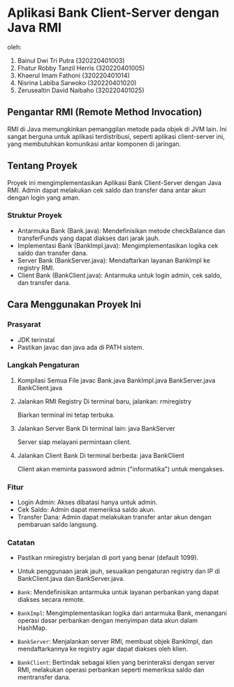 # Aplikasi Bank Client-Server dengan Java RMI
oleh:
1. Bainul Dwi Tri Putra (320220401003)
2. Fhatur Robby Tanzil Herris (320220401005)
3. Khaerul Imam Fathoni (320220401014)
4. Nisrina Labiba Sarwoko (320220401020)
5. Zerusealtin David Naibaho (320220401025)

## Pengantar RMI (Remote Method Invocation)
RMI di Java memungkinkan pemanggilan metode pada objek di JVM lain. Ini sangat berguna untuk aplikasi terdistribusi, seperti aplikasi client-server ini, yang membutuhkan komunikasi antar komponen di jaringan.

## Tentang Proyek
Proyek ini mengimplementasikan Aplikasi Bank Client-Server dengan Java RMI. Admin dapat melakukan cek saldo dan transfer dana antar akun dengan login yang aman.

### Struktur Proyek
- Antarmuka Bank (Bank.java): Mendefinisikan metode checkBalance dan transferFunds yang dapat diakses dari jarak jauh.
- Implementasi Bank (BankImpl.java): Mengimplementasikan logika cek saldo dan transfer dana.
- Server Bank (BankServer.java): Mendaftarkan layanan BankImpl ke registry RMI.
- Client Bank (BankClient.java): Antarmuka untuk login admin, cek saldo, dan transfer dana.

## Cara Menggunakan Proyek Ini

### Prasyarat
- JDK terinstal
- Pastikan javac dan java ada di PATH sistem.

### Langkah Pengaturan

1. Kompilasi Semua File
      javac Bank.java BankImpl.java BankServer.java BankClient.java
   

2. Jalankan RMI Registry
   Di terminal baru, jalankan:
      rmiregistry
   
   Biarkan terminal ini tetap terbuka.

3. Jalankan Server Bank
   Di terminal lain:
      java BankServer
   
   Server siap melayani permintaan client.

4. Jalankan Client Bank
   Di terminal berbeda:
      java BankClient
   
   Client akan meminta password admin ("informatika") untuk mengakses.

### Fitur
- Login Admin: Akses dibatasi hanya untuk admin.
- Cek Saldo: Admin dapat memeriksa saldo akun.
- Transfer Dana: Admin dapat melakukan transfer antar akun dengan pembaruan saldo langsung.

### Catatan
- Pastikan rmiregistry berjalan di port yang benar (default 1099).
- Untuk penggunaan jarak jauh, sesuaikan pengaturan registry dan IP di BankClient.java dan BankServer.java.


- `Bank`: Mendefinisikan antarmuka untuk layanan perbankan yang dapat diakses secara remote.
- `BankImpl`: Mengimplementasikan logika dari antarmuka Bank, menangani operasi dasar perbankan dengan menyimpan data akun dalam HashMap.
- `BankServer`: Menjalankan server RMI, membuat objek BankImpl, dan mendaftarkannya ke registry agar dapat diakses oleh klien.
- `BankClient`: Bertindak sebagai klien yang berinteraksi dengan server RMI, melakukan operasi perbankan seperti memeriksa saldo dan mentransfer dana.
